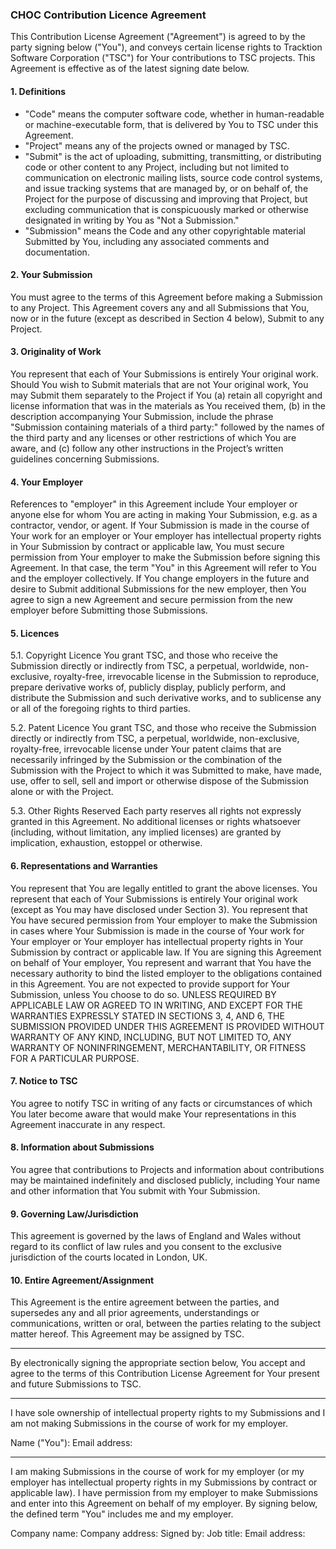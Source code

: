 
### CHOC Contribution Licence Agreement

This Contribution License Agreement ("Agreement") is agreed to by the party signing below ("You"), and conveys certain license rights to Tracktion Software Corporation ("TSC") for Your contributions to TSC projects. This Agreement is effective as of the latest signing date below.

#### 1. Definitions

- "Code" means the computer software code, whether in human-readable or machine-executable form, that is delivered by You to TSC under this Agreement.
- "Project" means any of the projects owned or managed by TSC.
- "Submit" is the act of uploading, submitting, transmitting, or distributing code or other content to any Project, including but not limited to communication on electronic mailing lists, source code control systems, and issue tracking systems that are managed by, or on behalf of, the Project for the purpose of discussing and improving that Project, but excluding communication that is conspicuously marked or otherwise designated in writing by You as "Not a Submission."
- "Submission" means the Code and any other copyrightable material Submitted by You, including any associated comments and documentation.

#### 2. Your Submission

You must agree to the terms of this Agreement before making a Submission to any Project. This Agreement covers any and all Submissions that You, now or in the future (except as described in Section 4 below), Submit to any Project.

#### 3. Originality of Work

You represent that each of Your Submissions is entirely Your original work. Should You wish to Submit materials that are not Your original work, You may Submit them separately to the Project if You (a) retain all copyright and license information that was in the materials as You received them, (b) in the description accompanying Your Submission, include the phrase "Submission containing materials of a third party:" followed by the names of the third party and any licenses or other restrictions of which You are aware, and (c) follow any other instructions in the Project’s written guidelines concerning Submissions.

#### 4. Your Employer

References to "employer" in this Agreement include Your employer or anyone else for whom You are acting in making Your Submission, e.g. as a contractor, vendor, or agent. If Your Submission is made in the course of Your work for an employer or Your employer has intellectual property rights in Your Submission by contract or applicable law, You must secure permission from Your employer to make the Submission before signing this Agreement. In that case, the term "You" in this Agreement will refer to You and the employer collectively. If You change employers in the future and desire to Submit additional Submissions for the new employer, then You agree to sign a new Agreement and secure permission from the new employer before Submitting those Submissions.

#### 5. Licences

5.1. Copyright Licence
You grant TSC, and those who receive the Submission directly or indirectly from TSC, a perpetual, worldwide, non-exclusive, royalty-free, irrevocable license in the Submission to reproduce, prepare derivative works of, publicly display, publicly perform, and distribute the Submission and such derivative works, and to sublicense any or all of the foregoing rights to third parties.

5.2. Patent Licence
You grant TSC, and those who receive the Submission directly or indirectly from TSC, a perpetual, worldwide, non-exclusive, royalty-free, irrevocable license under Your patent claims that are necessarily infringed by the Submission or the combination of the Submission with the Project to which it was Submitted to make, have made, use, offer to sell, sell and import or otherwise dispose of the Submission alone or with the Project.

5.3. Other Rights Reserved
Each party reserves all rights not expressly granted in this Agreement. No additional licenses or rights whatsoever (including, without limitation, any implied licenses) are granted by implication, exhaustion, estoppel or otherwise.

#### 6. Representations and Warranties

You represent that You are legally entitled to grant the above licenses. You represent that each of Your Submissions is entirely Your original work (except as You may have disclosed under Section 3). You represent that You have secured permission from Your employer to make the Submission in cases where Your Submission is made in the course of Your work for Your employer or Your employer has intellectual property rights in Your Submission by contract or applicable law. If You are signing this Agreement on behalf of Your employer, You represent and warrant that You have the necessary authority to bind the listed employer to the obligations contained in this Agreement. You are not expected to provide support for Your Submission, unless You choose to do so. UNLESS REQUIRED BY APPLICABLE LAW OR AGREED TO IN WRITING, AND EXCEPT FOR THE WARRANTIES EXPRESSLY STATED IN SECTIONS 3, 4, AND 6, THE SUBMISSION PROVIDED UNDER THIS AGREEMENT IS PROVIDED WITHOUT WARRANTY OF ANY KIND, INCLUDING, BUT NOT LIMITED TO, ANY WARRANTY OF NONINFRINGEMENT, MERCHANTABILITY, OR FITNESS FOR A PARTICULAR PURPOSE.

#### 7. Notice to TSC

You agree to notify TSC in writing of any facts or circumstances of which You later become aware that would make Your representations in this Agreement inaccurate in any respect.

#### 8. Information about Submissions

You agree that contributions to Projects and information about contributions may be maintained indefinitely and disclosed publicly, including Your name and other information that You submit with Your Submission.

#### 9. Governing Law/Jurisdiction

This agreement is governed by the laws of England and Wales without regard to its conflict of law rules and you consent to the exclusive jurisdiction of the courts located in London, UK.

#### 10. Entire Agreement/Assignment

This Agreement is the entire agreement between the parties, and supersedes any and all prior agreements, understandings or communications, written or oral, between the parties relating to the subject matter hereof. This Agreement may be assigned by TSC.

----

By electronically signing the appropriate section below, You accept and agree to the terms of this Contribution License Agreement for Your present and future Submissions to TSC.

----

I have sole ownership of intellectual property rights to my Submissions and I am not making Submissions in the course of work for my employer.

Name ("You"):
Email address:

----

I am making Submissions in the course of work for my employer (or my employer has intellectual property rights in my Submissions by contract or applicable law). I have permission from my employer to make Submissions and enter into this Agreement on behalf of my employer. By signing below, the defined term "You" includes me and my employer.

Company name:
Company address:
Signed by:
Job title:
Email address:
